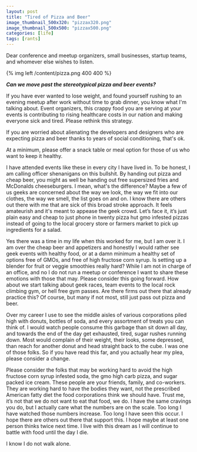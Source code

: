 ```yaml
---
layout: post
title: "Tired of Pizza and Beer"
image_thumbnail_500x320: "pizzax320.png"
image_thumbnail_500x500: "pizzax500.png"
categories: [life]
tags: [rants]
---  
```


<p>
Dear conference and meetup organizers, small businesses, startup teams, and whomever else wishes to listen.
</p>
<!-- more -->
<p>{% img left /content/pizza.png 400 400 %}</p>
<p>
<strong><em>Can we move past the stereotypical pizza and beer events? </em></strong>
</p>
<p>
If you have ever wanted to lose weight, and found  yourself rushing to an evening meetup after work without time to grab dinner, you know what I'm talking about.  Event organizers,  this crappy food you are serving at your events is contributing to rising healthcare costs in our nation and making everyone sick and tired. Please rethink this strategy.  
</p>
<p>
If you are worried about alienating the developers and designers who are expecting pizza and beer thanks to years of social conditioning, that's ok.
</p>
<p>
At a minimum, please offer a snack table or meal option for those of us who want to keep it healthy.
</p>
<p>
I have attended events like these in every city I have lived in. To be honest, I am calling officer shenanigans on this bullshit.  By handing out pizza and cheap beer, you might as well be handing out free supersized fries and McDonalds cheeseburgers.  I mean, what's the difference?  Maybe a few of us geeks are concerned about the way we look, the way we fit into our clothes, the way we smell, the list goes on and on.  I know there are others out there with me that are sick of this broad stroke approach.  It feels amateurish and it's meant to appease the geek crowd.  Let’s face it, it’s just plain easy and cheap to just phone in twenty pizza hut gmo infested pizzas instead of going to the local grocery store or farmers market to pick up ingredients for a salad.
</p>
<p>
Yes there was a time in my life when this worked for me, but I am over it.  I am over the cheap beer and appetizers and honestly I would rather see geek events with healthy food, or at a damn minimum a healthy set of options free of GMOs, and free of high fructose corn syrup.  Is setting up a blender for fruit or veggie smoothies really hard?  While I am not in charge of an office, and no I do not run a meetup or conference I want to share these emotions with those that may.  Please consider this going forward.  How about we start talking about geek races, team events to the local rock climbing gym, or hell free gym passes.  Are there firms out there that already practice this? Of course, but many if not most, still just pass out pizza and beer.
</p>
<p>
Over my career I use to see the middle aisles of various corporations piled high with donuts, bottles of soda, and every assortment of treats you can think of.  I would watch people consume this garbage than sit down all day, and towards the end of the day get exhausted, tired, sugar rushes running down.  Most would complain of their weight, their looks, some depressed, than reach for another donut and head straight back to the cube.  I was one of those folks.  So if you have read this far, and you actually hear my plea, please consider a change.  
</p>
<p>
Please consider the folks that may be working hard to avoid the high fructose corn syrup infested soda, the gmo high carb pizza, and sugar packed ice cream.  These people are your friends, family, and co-workers.  They are working hard to have the bodies they want, not the prescribed American fatty diet the food corporations think we should have.  Trust me, it’s not that we do not want to eat that food, we do.  I have the same cravings you do, but I actually care what the numbers are on the scale.  Too long I have watched those numbers increase. Too long I have seen this occur.  I hope there are others out there that support this. I hope maybe at least one person thinks twice next time.  I live with this dream as I will continue to battle with food until the day I die.
</p>
<p>
I know I do not walk alone.  
</p>

